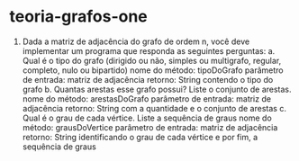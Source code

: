 # teoria-grafos-one
1. Dada a matriz de adjacência do grafo de ordem n, você deve implementar um programa que responda as seguintes perguntas: a. Qual é o tipo do grafo (dirigido ou não, simples ou multigrafo, regular, completo, nulo ou bipartido) nome do método: tipoDoGrafo parâmetro de entrada: matriz de adjacência retorno: String contendo o tipo do grafo b. Quantas arestas esse grafo possui? Liste o conjunto de arestas. nome do método: arestasDoGrafo parâmetro de entrada: matriz de adjacência retorno: String com a quantidade e o conjunto de arestas c. Qual é o grau de cada vértice. Liste a sequência de graus nome do método: grausDoVertice parâmetro de entrada: matriz de adjacência retorno: String identificando o grau de cada vértice e por fim, a sequência de graus

